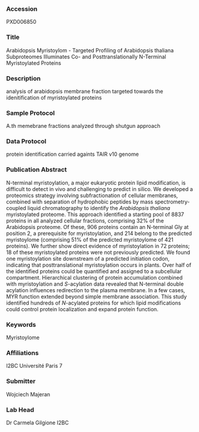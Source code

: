 ### Accession
PXD006850

### Title
Arabidopsis Myristoylom -  Targeted Profiling of Arabidopsis thaliana Subproteomes Illuminates Co- and Posttranslationally N-Terminal Myristoylated Proteins

### Description
analysis of arabidopsis membrane fraction targeted towards the idenitification of myristoylated proteins

### Sample Protocol
A.th memebrane fractions analyzed through shutgun approach

### Data Protocol
protein identification carried againts TAIR v10 genome

### Publication Abstract
N-terminal myristoylation, a major eukaryotic protein lipid modification, is difficult to detect in vivo and challenging to predict in silico. We developed a proteomics strategy involving subfractionation of cellular membranes, combined with separation of hydrophobic peptides by mass spectrometry-coupled liquid chromatography to identify the <i>Arabidopsis thaliana</i> myristoylated proteome. This approach identified a starting pool of 8837 proteins in all analyzed cellular fractions, comprising 32% of the Arabidopsis proteome. Of these, 906 proteins contain an N-terminal Gly at position 2, a prerequisite for myristoylation, and 214 belong to the predicted myristoylome (comprising 51% of the predicted myristoylome of 421 proteins). We further show direct evidence of myristoylation in 72 proteins; 18 of these myristoylated proteins were not previously predicted. We found one myristoylation site downstream of a predicted initiation codon, indicating that posttranslational myristoylation occurs in plants. Over half of the identified proteins could be quantified and assigned to a subcellular compartment. Hierarchical clustering of protein accumulation combined with myristoylation and <i>S</i>-acylation data revealed that N-terminal double acylation influences redirection to the plasma membrane. In a few cases, MYR function extended beyond simple membrane association. This study identified hundreds of <i>N</i>-acylated proteins for which lipid modifications could control protein localization and expand protein function.

### Keywords
Myristoylome

### Affiliations
I2BC
Université Paris 7

### Submitter
Wojciech Majeran

### Lab Head
Dr Carmela Gilgione
I2BC


